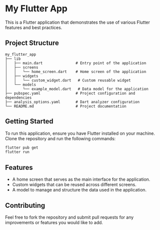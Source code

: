 # My Flutter App

This is a Flutter application that demonstrates the use of various Flutter features and best practices.

## Project Structure

```
my_flutter_app
├── lib
│   ├── main.dart               # Entry point of the application
│   ├── screens
│   │   └── home_screen.dart    # Home screen of the application
│   ├── widgets
│   │   └── custom_widget.dart   # Custom reusable widget
│   └── models
│       └── example_model.dart   # Data model for the application
├── pubspec.yaml                # Project configuration and dependencies
├── analysis_options.yaml       # Dart analyzer configuration
└── README.md                   # Project documentation
```

## Getting Started

To run this application, ensure you have Flutter installed on your machine. Clone the repository and run the following commands:

```bash
flutter pub get
flutter run
```

## Features

- A home screen that serves as the main interface for the application.
- Custom widgets that can be reused across different screens.
- A model to manage and structure the data used in the application.

## Contributing

Feel free to fork the repository and submit pull requests for any improvements or features you would like to add.